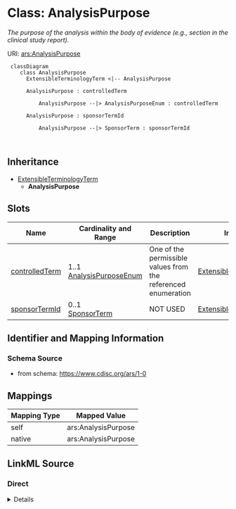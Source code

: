 # Class: AnalysisPurpose


_The purpose of the analysis within the body of evidence (e.g., section in the clinical study report)._





URI: [ars:AnalysisPurpose](https://www.cdisc.org/ars/1-0/AnalysisPurpose)




```mermaid
 classDiagram
    class AnalysisPurpose
      ExtensibleTerminologyTerm <|-- AnalysisPurpose
      
      AnalysisPurpose : controlledTerm
        
          AnalysisPurpose --|> AnalysisPurposeEnum : controlledTerm
        
      AnalysisPurpose : sponsorTermId
        
          AnalysisPurpose --|> SponsorTerm : sponsorTermId
        
      
```




## Inheritance
* [ExtensibleTerminologyTerm](ExtensibleTerminologyTerm.md)
    * **AnalysisPurpose**



## Slots

| Name | Cardinality and Range | Description | Inheritance |
| ---  | --- | --- | --- |
| [controlledTerm](controlledTerm.md) | 1..1 <br/> [AnalysisPurposeEnum](AnalysisPurposeEnum.md) | One of the permissible values from the referenced enumeration | [ExtensibleTerminologyTerm](ExtensibleTerminologyTerm.md) |
| [sponsorTermId](sponsorTermId.md) | 0..1 <br/> [SponsorTerm](SponsorTerm.md) | NOT USED | [ExtensibleTerminologyTerm](ExtensibleTerminologyTerm.md) |









## Identifier and Mapping Information







### Schema Source


* from schema: https://www.cdisc.org/ars/1-0





## Mappings

| Mapping Type | Mapped Value |
| ---  | ---  |
| self | ars:AnalysisPurpose |
| native | ars:AnalysisPurpose |





## LinkML Source

<!-- TODO: investigate https://stackoverflow.com/questions/37606292/how-to-create-tabbed-code-blocks-in-mkdocs-or-sphinx -->

### Direct

<details>
```yaml
name: AnalysisPurpose
description: The purpose of the analysis within the body of evidence (e.g., section
  in the clinical study report).
from_schema: https://www.cdisc.org/ars/1-0
rank: 1000
is_a: ExtensibleTerminologyTerm
slot_usage:
  controlledTerm:
    name: controlledTerm
    domain_of:
    - ExtensibleTerminologyTerm
    range: AnalysisPurposeEnum
    required: true
    value_presence: PRESENT
  sponsorTermId:
    name: sponsorTermId
    description: NOT USED
    domain_of:
    - ExtensibleTerminologyTerm
    value_presence: ABSENT

```
</details>

### Induced

<details>
```yaml
name: AnalysisPurpose
description: The purpose of the analysis within the body of evidence (e.g., section
  in the clinical study report).
from_schema: https://www.cdisc.org/ars/1-0
rank: 1000
is_a: ExtensibleTerminologyTerm
slot_usage:
  controlledTerm:
    name: controlledTerm
    domain_of:
    - ExtensibleTerminologyTerm
    range: AnalysisPurposeEnum
    required: true
    value_presence: PRESENT
  sponsorTermId:
    name: sponsorTermId
    description: NOT USED
    domain_of:
    - ExtensibleTerminologyTerm
    value_presence: ABSENT
attributes:
  controlledTerm:
    name: controlledTerm
    description: One of the permissible values from the referenced enumeration.
    from_schema: https://www.cdisc.org/ars/1-0
    rank: 1000
    alias: controlledTerm
    owner: AnalysisPurpose
    domain_of:
    - ExtensibleTerminologyTerm
    range: AnalysisPurposeEnum
    required: true
    value_presence: PRESENT
  sponsorTermId:
    name: sponsorTermId
    description: NOT USED
    from_schema: https://www.cdisc.org/ars/1-0
    rank: 1000
    alias: sponsorTermId
    owner: AnalysisPurpose
    domain_of:
    - ExtensibleTerminologyTerm
    range: SponsorTerm
    inlined: false
    value_presence: ABSENT

```
</details>